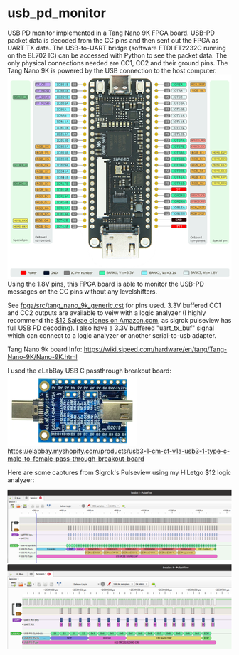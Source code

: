 # usb_pd_monitor
USB PD monitor implemented in a Tang Nano 9K FPGA board. USB-PD packet data is decoded from the CC pins and then sent out the FPGA as UART TX data. The USB-to-UART bridge (software FTDI FT2232C running on the BL702 IC) can be accessed with Python to see the packet data.
The only physical connections needed are CC1, CC2 and their ground pins. The Tang Nano 9K is powered by the USB connection to the host computer. 
![picture](https://github.com/charkster/tang_nano_9k-uart_block_ram/blob/main/images/tang_nano_9k_pinout.png)
Using the 1.8V pins, this FPGA board is able to monitor the USB-PD messages on the CC pins without any levelshifters.

See [fpga/src/tang_nano_9k_generic.cst](https://github.com/charkster/usb_pd_monitor/blob/main/fpga/src/tang_nano_9k_generic.cst) for pins used. 3.3V buffered CC1 and CC2 outputs are available to veiw with a logic analyzer (I highly recommend the [$12 Saleae clones on Amazon.com](https://www.amazon.com/HiLetgo-Analyzer-Ferrite-Channel-Arduino/dp/B077LSG5P2), as sigrok pulseview has full USB PD decoding). I also have a 3.3V buffered "uart_tx_buf" signal which can connect to a logic analyzer or another serial-to-usb adapter.

Tang Nano 9k board Info:
https://wiki.sipeed.com/hardware/en/tang/Tang-Nano-9K/Nano-9K.html


I used the eLabBay USB C passthrough breakout board:
![picture](https://github.com/charkster/usb_pd_monitor/blob/main/images/usb_c_passthrough_breakout.png)
https://elabbay.myshopify.com/products/usb3-1-cm-cf-v1a-usb3-1-type-c-male-to-female-pass-through-breakout-board



Here are some captures from Sigrok's Pulseview using my HiLetgo $12 logic analyzer:

![picture](https://github.com/charkster/usb_pd_monitor/blob/main/images/usb_pd_get_source_cap1.png)
![picture](https://github.com/charkster/usb_pd_monitor/blob/main/images/usb_pd_good_crc.png)

